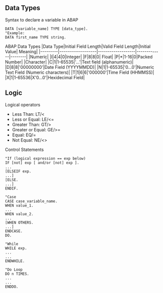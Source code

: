 ## Data Types
Syntax to declare a variable in ABAP
``` ABAP
DATA [variable_name] TYPE [data_type].
"Example:
DATA first_name TYPE string.
```
ABAP Data Types
|Data Type|Initial Field Length|Valid Field Length|Initial Value| Meaning|
|---------|-------------------|-------------------|-------------|--------|
|Numeric|
|I|4|4|0|Integer|
|F|8|8|0| Float|
|P|*|1-16|0|Packed Number|
|Character|
|C|1|1-65535|'...'|Text field (alphanumeric)|
|D|8|8|'00000000'|Date Field (YYYYMMDD)|
|N|1|1-65535|'0...0'|Numeric Text Field (Numeric characters)|
|T|1|6|6|'000000'|Time Field (HHMMSS)|
|X|1|1-65536|X'0...0'|Hexidecimal Field|

## Logic
Logical operators
* Less Than: LT/<
* Less or Equal: LE/<=
* Greater Than: GT/>
* Greater or Equal: GE/>=
* Equal: EQ/=
* Not Equal: NE/<>
 
Control Statements
```ABAP
"If (logical expression == exp below)
IF [not] exp [ and/or [not] exp ].
...
[ELSEIF exp.
...]
[ELSE.
...]
ENDIF.

"Case
CASE case_variable_name.
WHEN value_1.
...
WHEN value_2.
...
[WHEN OTHERS.
...]
ENDCASE.
DO.

"While
WHILE exp.
...
...
ENDWHILE.

"Do Loop
DO n TIMES.
...
...
ENDDO.
```
